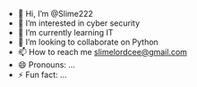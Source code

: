 - 👋 Hi, I’m @Slime222
- 👀 I’m interested in cyber security 
- 🌱 I’m currently learning IT
- 💞️ I’m looking to collaborate on Python 
- 📫 How to reach me slimelordcee@gmail.com
- 😄 Pronouns: ...
- ⚡ Fun fact: ...

<!---
Slime222/Slime222 is a ✨ special ✨ repository because its `README.md` (this file) appears on your GitHub profile.
You can click the Preview link to take a look at your changes.
--->
